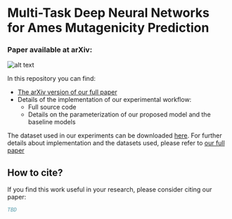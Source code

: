 # Multi-Task Deep Neural Networks for Ames Mutagenicity Prediction #
### Paper available at arXiv:  ###

![alt text](https://github.com/VirginiaSabando/MTL_DNN_Ames/blob/main/mod_archMTL.jpg)

In this repository you can find:
* [The arXiv version of our full paper]()
* Details of the implementation of our experimental workflow:
	* Full source code
	* Details on the parameterization of our proposed model and the baseline models

The dataset used in our experiments can be downloaded [here](https://csunseduar-my.sharepoint.com/:f:/g/personal/virginia_sabando_cs_uns_edu_ar/EnqdKbVZdQFEuBKUuKs0TfEBb9zx2zchnOzmrtodvm-u9A?e=UjfLPG).
For further details about implementation and the datasets used, please refer to [our full paper]()

## How to cite? ##

If you find this work useful in your research, please consider citing our paper:

```bibtex
TBD
```
